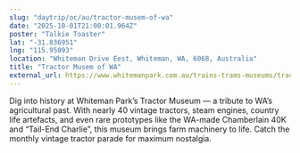 ```yaml
---
slug: "daytrip/oc/au/tractor-musem-of-wa"
date: "2025-10-01T21:00:01.964Z"
poster: "Talkie Toaster"
lat: "-31.836951"
lng: "115.95093"
location: "Whiteman Drive Eest, Whiteman, WA, 6068, Australia"
title: "Tractor Musem of WA"
external_url: https://www.whitemanpark.com.au/trains-trams-museums/tractor-museum
---
```

Dig into history at Whiteman Park’s Tractor Museum — a tribute to WA’s agricultural past. With nearly 40 vintage tractors, steam engines, country life artefacts, and even rare prototypes like the WA-made Chamberlain 40K and “Tail-End Charlie”, this museum brings farm machinery to life. Catch the monthly vintage tractor parade for maximum nostalgia.